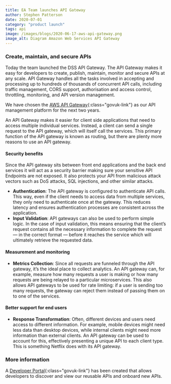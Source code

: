 ```yaml
---
title: EA Team launches API Gateway
author: Stephen Patterson
date: 2020-07-01
category: "product launch"
tags: api
image: /images/blogs/2020-06-17-aws-api-gateway.png
image_alt: Diagram Amazon Web Services API Gateway
---
```


### Create, maintain, and secure APIs

Today the team launched the DSS API Gateway. The API Gateway makes it easy for developers to create, publish, maintain, monitor and secure APIs at any scale. API Gateway handles all the tasks involved in accepting and processing up to hundreds of thousands of concurrent API calls, including traffic management, CORS support, authorisation and access control, throttling, monitoring, and API version management.

We have chosen the [AWS API Gateway](https://aws.amazon.com/api-gateway){:class="govuk-link"} as our API management platform for the next two years.

An API Gateway makes it easier for client side applications that need to access multiple individual services.  Instead, a client can send a single request to the API gateway, which will itself call the services. This primary function of the API gateway is known as routing, but there are plenty more reasons to use an API gateway.

#### Security benefits

Since the API gateway sits between front end applications and the back end services it will act as a security barrier making sure your sensitive API Endpoints are not exposed. It also protects your API from malicious attack vectors such as DoS attacks, SQL injections, and other  similar attacks.

- **Authentication**: The API gateway is configured to authenticate API calls. This way, even if the client needs to access data from multiple services, they only need to authenticate once at the gateway. This reduces latency and ensures authentication processes are consistent across the application.
- **Input Validation**: API gateways can also be used to perform simple logic. In the case of input validation, this means ensuring that the client’s request contains all the necessary information to complete the request — in the correct format — before it reaches the service which will ultimately retrieve the requested data.  

#### Measurement and monitoring

- **Metrics Collection**: Since all requests are funneled through the API gateway, it’s the ideal place to collect analytics. An API gateway can, for example, measure how many requests a user is making or how many requests are being relayed to a particular microservices. This also allows API gateways to be used for rate limiting: if a user is sending too many requests, the gateway can reject them instead of passing them on to one of the services.

#### Better support for end users

- **Response Transformation**: Often, different devices and users need access to different information. For example, mobile devices might need less data than desktop devices, while internal clients might need more information than external clients. An API gateway can be used to account for this, effectively presenting a unique API to each client type. This is something Netflix does with its API gateway.

### More information

A [Developer Portal](https://developer-portal.digitalni.gov.uk){:class="govuk-link"} has been created that allows developers to discover and view our reusable APIs and onboard new APIs.  
